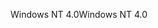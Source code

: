 <span data-ttu-id="ea3c9-101">Windows NT 4.0</span><span class="sxs-lookup"><span data-stu-id="ea3c9-101">Windows NT 4.0</span></span>